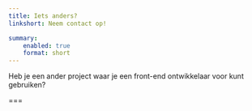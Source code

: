 ```yaml
---
title: Iets anders?
linkshort: Neem contact op!

summary:
    enabled: true
    format: short
---
```


Heb je een ander project waar je een front-end ontwikkelaar voor kunt gebruiken?

===
